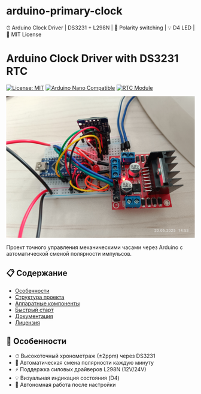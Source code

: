 # arduino-primary-clock
⏰ Arduino Clock Driver | DS3231 + L298N | 🔄 Polarity switching | 💡 D4 LED | 📜 MIT License

# Arduino Clock Driver with DS3231 RTC

[![License: MIT](https://img.shields.io/badge/License-MIT-yellow.svg)](https://opensource.org/licenses/MIT)
[![Arduino Nano Compatible](https://img.shields.io/badge/Arduino-Nano-00979D?logo=arduino)](https://store.arduino.cc/products/arduino-nano)
[![RTC Module](https://img.shields.io/badge/RTC-DS3231-red)](https://www.analog.com/en/products/ds3231.html)

![Project Preview](./images/project_photo.jpg)

Проект точного управления механическими часами через Arduino с автоматической сменой полярности импульсов.

## 📋 Содержание
- [Особенности](#-особенности)
- [Структура проекта](#-структура-проекта)
- [Аппаратные компоненты](#-аппаратные-компоненты)
- [Быстрый старт](#%EF%B8%8F-быстрый-старт)
- [Документация](#-документация)
- [Лицензия](#-лицензия)

## 🌟 Особенности
- ⏱ Высокоточный хронометраж (±2ppm) через DS3231
- 🔄 Автоматическая смена полярности каждую минуту
- ⚡ Поддержка силовых драйверов L298N (12V/24V)
- 💡 Визуальная индикация состояния (D4)
- 📅 Автономная работа после настройки

